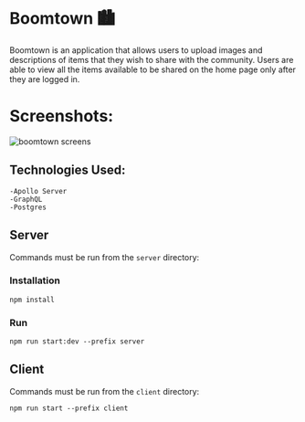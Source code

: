# Boomtown 🏙

Boomtown is an application that allows users to upload images and descriptions of items that they wish to share with the community. Users are able to view all the items available to be shared on the home page only after they are logged in.

# Screenshots:

![boomtown screens](https://user-images.githubusercontent.com/38142960/44894552-2aa77900-aca5-11e8-9176-d3d105417768.jpg)

## Technologies Used:

    -Apollo Server
    -GraphQL
    -Postgres

## Server

Commands must be run from the `server` directory:

### Installation

`npm install`

### Run

`npm run start:dev --prefix server`

## Client

Commands must be run from the `client` directory:

`npm run start --prefix client`

